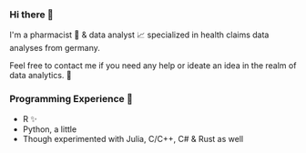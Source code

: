 ### Hi there 👋

I'm a pharmacist 💊 & data analyst 📈 specialized in health claims data analyses from germany. 

Feel free to contact me if you need any help or ideate an idea in the realm of data analytics. 👯

### Programming Experience 💾 

- R ✨
- Python, a little
- Though experimented with Julia, C/C++, C# & Rust as well
